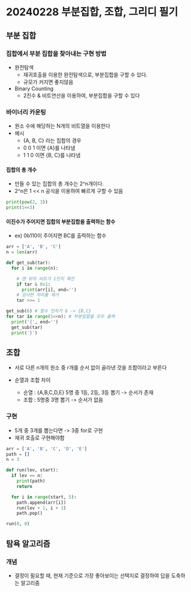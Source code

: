 # 20240228 부분집합, 조합, 그리디 필기

## 부분 집합

### 집합에서 부분 집합을 찾아내는 구현 방법
- 완전탐색
  - 재귀호출을 이용한 완전탐색으로, 부분집합을 구할 수 있다.
  - 규모가 커지면 좋지않음
- Binary Counting
  - 2진수 & 비트연산을 이용하여, 부분집합을 구할 수 있다

### 바이너리 카운팅
- 원소 수에 해당하는 N개의 비트열을 이용한다
- 예시
  - {A, B, C} 라는 집합의 경우
  - 0 0 1 이면 {A}를 나타냄
  - 1 1 0 이면 {B, C}를 나타냄

#### 집합의 총 개수
- 만들 수 있는 집합의 총 개수는 2^n개이다.
- 2^n은 1 << n 공식을 이용하여 빠르게 구할 수 있음
```python
print(pow(2, 3))
print(1<<3)
```

#### 이진수가 주어지면 집합의 부분집합을 출력하는 함수
- ex) 0b110이 주어지면 BC를 출력하는 함수
```python
arr = ['A', 'B', 'C']
n = len(arr)

def get_sub(tar):
  for i in range(n):

    # 맨 뒤의 비트가 1인지 확인
    if tar & 0x1:
      print(arr[i], end='')
    # 검사한 자리를 제거
    tar >>= 1

get_sub(6) # 함수 인자가 6 -> {B,C}
for tar in range(1<<n): # 부분집합을 모두 출력
  print('{', end='')
  get_sub(tar)
  print('}')
```

## 조합
- 서로 다른 n개의 원소 중 r개를 순서 없이 골라낸 것을 조합이라고 부른다

- 순열과 조합 차이
  - 순열 : {A,B,C,D,E} 5명 중 1등, 2등, 3등 뽑기 -> 순서가 존재
  - 조합 : 5명중 3명 뽑기 -> 순서가 없음

### 구현
- 5개 중 3개를 뽑는다면 -> 3중 for로 구현
- 재귀 호출로 구현해야함
```python
arr = ['A', 'B', 'C', 'D', 'E']
path = []
n = 3

def run(lev, start):
  if lev == n:
    print(path)
    return

  for i in range(start, 5):
    path.append(arr[i])
    run(lev + 1, i + 1)
    path.pop()

run(0, 0)
```

## 탐욕 알고리즘

### 개념
- 결정이 필요할 때, 현재 기준으로 가장 좋아보이는 선택지로 결정하여 답을 도축하는 알고리즘

